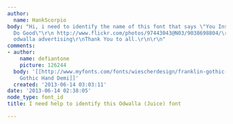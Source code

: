 ```yaml
---
author:
  name: HankScorpio
body: "Hi, i need to identify the name of this font that says \"You Inspire Me To
  Do Good\"\r\n http://www.flickr.com/photos/97443043@N03/9038698804/\r\nis from an
  odwalla advertising\r\nThank You to all.\r\n\r\n"
comments:
- author:
    name: defiantone
    picture: 126244
  body: '[[http://www.myfonts.com/fonts/wiescherdesign/franklin-gothic-hand-demi/|Franklin
    Gothic Hand Demi]]'
  created: '2013-06-14 03:03:11'
date: '2013-06-14 02:38:05'
node_type: font_id
title: I need help to identify this Odwalla (Juice) font

---
```

